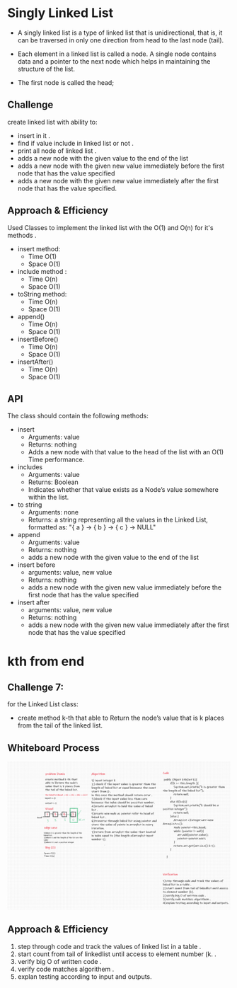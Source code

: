 # Singly Linked List

* A singly linked list is a type of linked list that is unidirectional, that is, it can be traversed in only one direction from head to the last node (tail).

* Each element in a linked list is called a node. A single node contains data and a pointer to the next node which helps in maintaining the structure of the list.

* The first node is called the head;

## Challenge

create linked list with ability to:

* insert in it .
* find if value include in linked list or not .
* print all node of linked list .
* adds a new node with the given value to the end of the list
* adds a new node with the given new value immediately before the first node that has the value specified
* adds a new node with the given new value immediately after the first node that has the value specified.

## Approach & Efficiency

Used Classes to implement the linked list with the O(1) and O(n) for it's methods .

* insert method:
  * Time O(1)
  * Space O(1)
* include method :
  * Time O(n)
  * Space O(1)
* toString method:
  * Time O(n)
  * Space O(1)
* append()
  * Time O(n)
  * Space O(1)
* insertBefore()
  * Time O(n)
  * Space O(1)
* insertAfter()
  * Time O(n)
  * Space O(1)


## API

The class should contain the following methods:

* insert
  * Arguments: value
  * Returns: nothing
  * Adds a new node with that value to the head of the list with an O(1) Time performance.
* includes
  * Arguments: value
  * Returns: Boolean
  * Indicates whether that value exists as a Node’s value somewhere within the list.
* to string
  * Arguments: none
  * Returns: a string representing all the values in the Linked List, formatted as:
"{ a } -> { b } -> { c } -> NULL"
* append
  * Arguments: value
  * Returns: nothing
  * adds a new node with the given value to the end of the list
* insert before
  * arguments: value, new value
  * Returns: nothing
  * adds a new node with the given new value immediately before the first node that has the value specified
* insert after
  * arguments: value, new value
  * Returns: nothing
  * adds a new node with the given new value immediately after the first node that has the value specified

# kth from end

## Challenge 7:

for the Linked List class:

* create method k-th that able to Return the node’s value that is k places from the tail of the linked list. 

## Whiteboard Process


![Whiteboard Process](kth-from-end.png)


## Approach & Efficiency

1. step through code and track the values of linked list in a table .
2. start count from tail of linkedlist until access to element number (k. .
2. verify big O of written code .
3. verify code matches algorithem .
4. explan testing according to input and outputs.
